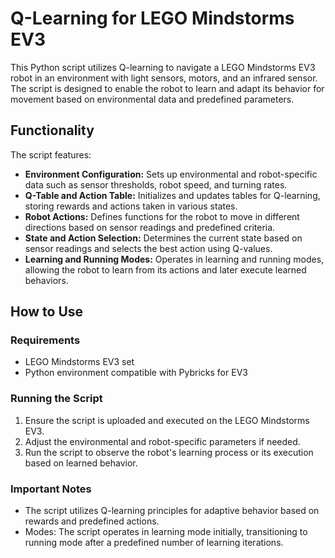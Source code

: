 # Q-Learning for LEGO Mindstorms EV3

This Python script utilizes Q-learning to navigate a LEGO Mindstorms EV3 robot in an environment with light sensors, motors, and an infrared sensor. The script is designed to enable the robot to learn and adapt its behavior for movement based on environmental data and predefined parameters.

## Functionality

The script features:

- **Environment Configuration:** Sets up environmental and robot-specific data such as sensor thresholds, robot speed, and turning rates.
- **Q-Table and Action Table:** Initializes and updates tables for Q-learning, storing rewards and actions taken in various states.
- **Robot Actions:** Defines functions for the robot to move in different directions based on sensor readings and predefined criteria.
- **State and Action Selection:** Determines the current state based on sensor readings and selects the best action using Q-values.
- **Learning and Running Modes:** Operates in learning and running modes, allowing the robot to learn from its actions and later execute learned behaviors.

## How to Use

### Requirements

- LEGO Mindstorms EV3 set
- Python environment compatible with Pybricks for EV3

### Running the Script

1. Ensure the script is uploaded and executed on the LEGO Mindstorms EV3.
2. Adjust the environmental and robot-specific parameters if needed.
3. Run the script to observe the robot's learning process or its execution based on learned behavior.

### Important Notes

- The script utilizes Q-learning principles for adaptive behavior based on rewards and predefined actions.
- Modes: The script operates in learning mode initially, transitioning to running mode after a predefined number of learning iterations.
